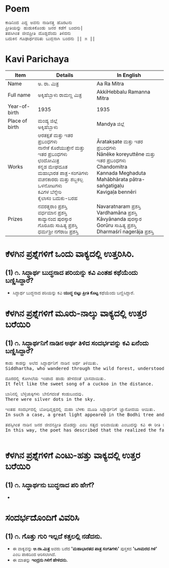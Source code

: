 # Poem
<pre>
ಕಾಡಿನಿಂದ ಎದ್ದ ಅವನು ನಾಡಿನತ್ತ ಹೊರಟನು
ಪ್ರೀತಿಯನ್ನು ಹುಡುಕಿಕೊಂಡು ಜನರ ಕಡೆಗೆ ಬಂದನು|
ತಪಸಿಗಿಂತ ಜೀವಪ್ರೀತಿ ದೊಡ್ಡದೆಂದು ತಿಳಿದನು
ಬದುಕಿನ ಗೂಢಾರ್ಥವರಿತು ಬುದ್ಧನಾಗಿ ಬಂದನು || ೫ ||
</pre>

# Kavi Parichaya
|Item | Details| In English|
|-|-|-|
|Name |ಅ. ರಾ. ಮಿತ್ರ| Aa Ra Mitra 
|Full name |ಅಕ್ಕಿಹೆಬ್ಬಾಳು ರಾಮಣ್ಣ ಮಿತ್ರ| AkkiHebbalu Ramanna Mitra
|Year-of-birth|1935| 1935
|Place of birth|ಮಂಡ್ಯ ಜಿಲ್ಲೆ <br> ಅಕ್ಕಿಹೆಬ್ಬಾಳು| Mandya ಜಿಲ್ಲೆ 
|Works|ಆರತಕ್ಷತೆ ಮತ್ತು ಇತರ ಪ್ರಬಂಧಗಳು <br> ನಾನೇಕೆ ಕೊರೆಯುತ್ತೇನೆ ಮತ್ತು ಇತರ ಪ್ರಬಂಧಗಳು  <br> ಛಂದೋಮಿತ್ರ  <br> ಕನ್ನಡ ಮೇಘದೂತ  <br> ಮಹಾಭಾರತ ಪಾತ್ರ-ಸಂಗತಿಗಳು <br> ವಚನಕಾರರು ಮತ್ತು ಶಬ್ದಕಲ್ಪ ಒಳನೋಟಗಳು  <br> ಕವಿಗಳ ಬೆನ್ನೇರಿ <br> ಕೈಲಾಸಂ ಬದುಕು-ಬರಹ| Āratakṣate ಮತ್ತು ಇತರ ಪ್ರಬಂಧಗಳು <br> Nānēke koreyuttēne ಮತ್ತು ಇತರ ಪ್ರಬಂಧಗಳು  <br> Chandomitra <br> Kannada Meghaduta <br> Mahābhārata pātra-saṅgatigaḷu<br> Kavigaḷa bennēri
|Prizes| ನವರತ್ನರಾಂ ಪ್ರಶಸ್ತಿ <br> ವರ್ಧಮಾನ ಪ್ರಶಸ್ತಿ <br> ಕಾವ್ಯಾನಂದ ಪುರಸ್ಕಾರ <br> ಗೊರೂರು ಸಾಹಿತ್ಯ ಪ್ರಶಸ್ತಿ <br> ಧರ್ಮಶ್ರೀ ನಗೆರಾಜ ಪ್ರಶಸ್ತಿ  | Navaratnaram ಪ್ರಶಸ್ತಿ <br> Vardhamāna ಪ್ರಶಸ್ತಿ <br> Kāvyānanda ಪುರಸ್ಕಾರ <br> Gorūru ಸಾಹಿತ್ಯ ಪ್ರಶಸ್ತಿ <br> Dharmaśrī nagerāja ಪ್ರಶಸ್ತಿ


# ಕೆಳಗಿನ ಪ್ರಶ್ನೆಗಳಿಗೆ ಒಂದು ವಾಕ್ಯದಲ್ಲಿ ಉತ್ತರಿಸಿರಿ.
## (1) ೧. ಸಿದ್ಧಾರ್ಥ ಬುದ್ಧನಾದ ಪರಿಯನ್ನು ಕವಿ ಎಂತಹ ಕಥೆಯೆಂದು ಬಣ್ಣಿಸಿದ್ದಾರೆ?
* ಸಿದ್ಧಾರ್ಥ ಬುದ್ಧನಾದ ಪರಿಯನ್ನು ಕವಿ **ಯುದ್ಧ ಬಿಟ್ಟು ಪ್ರೀತಿ ಕೊಟ್ಟ** ಕಥೆಯೆಂದು ಬಣ್ಣಿಸಿದ್ದಾರೆ.


# ಕೆಳಗಿನ ಪ್ರಶ್ನೆಗಳಿಗೆ ಮೂರು-ನಾಲ್ಕು ವಾಕ್ಯದಲ್ಲಿ ಉತ್ತರ ಬರೆಯಿರಿ
## (1) ೧. ಸಿದ್ಧಾರ್ಥನಿಗೆ ನಾಡಿನ ಅರ್ಥ ತಿಳಿದ ಸಂದರ್ಭವನ್ನು ಕವಿ ಏನೆಂದು ಬಣ್ಣಿಸಿದ್ದಾರೆ?
<pre>
ಕಾಡು ಕಾಡನ್ನು ಅಲೆದ ಸಿದ್ದಾರ್ಥನಿಗೆ ನಾಡಿನ ಅರ್ಥ ತಿಳಿಯಿತು.
Siddhartha, who wandered through the wild forest, understood the meaning of the land.

ದೂರದಲ್ಲಿ ಕೋಗಿಲೆಯ ಇಂಪಾದ ಹಾಡು ಹೇಳಿದಂತೆ ಭಾಸವಾಯಿತು.
It felt like the sweet song of a cuckoo in the distance.

ಬಾನಿನಲ್ಲಿ ಬೆಳ್ಳಿಚುಕ್ಕಿಗಳು ಬೇಲಿಗದಂತೆ ಕಂಡುಬಂದವು. 
There were silver dots in the sky.

ಇಂತಹ ಸಂದರ್ಭದಲ್ಲಿ ಬೋಧಿವೃಕ್ಷದಲ್ಲಿ ಮಹಾ ಬೆಳಕು ಮೂಡಿ ಸಿದ್ಧಾರ್ಥನಿಗೆ ಜ್ಞಾನೋದಯ ಆಯಿತು.
In such a case, a great light appeared in the Bodhi tree and Siddhartha became enlightened.

ತಪಸ್ಸಿಗಿಂತ ನಾಡಿನ ಜನರ ಜೀವನಪ್ರೀತಿ ದೊಡದ್ದು ಎಂಬ ಸತ್ಯದ ಅರಿವಾಯಿತು ಎಂಬುದನ್ನು ಕವಿ ಈ ರೀತಿ ಬಣ್ಣಿಸಿದ್ದಾರೆ.
In this way, the poet has described that the realized the fact that love of life is better than penance.

</pre>

# ಕೆಳಗಿನ ಪ್ರಶ್ನೆಗಳಿಗೆ ಎಂಟು-ಹತ್ತು  ವಾಕ್ಯದಲ್ಲಿ ಉತ್ತರ ಬರೆಯಿರಿ
## (1) ೧. ಸಿದ್ಧಾರ್ಥನು ಬುದ್ಧನಾದ ಪರಿ ಹೇಗೆ?
*

# ಸಂದರ್ಭದೊಂದಿಗೆ ವಿವರಿಸಿ
## (1) ೧. ಗೊತ್ತು ಗುರಿ ಇಲ್ಲದೆ ಕತ್ತಲಲ್ಲಿ ನಡೆದನು.
* ಈ ವಾಕ್ಯವನ್ನು **ಆ.ರಾ.ಮಿತ್ರ** ಅವರು ಬರೆದ **'ಮಹಾಭಾರತದ ಪಾತ್ರ ಸಂಗತಿಗಳು'** ಪುಸ್ತಕದ **'ಒಣಮರದ ಗಿಳಿ'** ಎಂಬ ಪಾಠದಿಂದ ಆರಿಸಲಾಗಿದೆ.
* ಈ ಮಾತನ್ನು **ಇಂದ್ರನು ಗಿಳಿಗೆ  ಹೇಳಿದನು.** 


